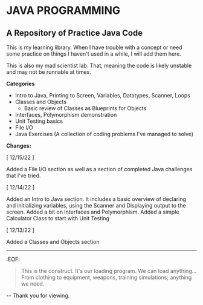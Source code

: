# JAVA PROGRAMMING
## A Repository of Practice Java Code

This is my learning library. When I have trouble with a concept or need some practice on things I haven't used in a while, I will add them here.

This is also my mad scientist lab. That, meaning the code is likely unstable and may not be runnable at times.

**Categories**

- Intro to Java, Printing to Screen, Variables, Datatypes, Scanner, Loops
- Classes and Objects
	+ Basic review of Classes as Blueprints for Objects
- Interfaces, Polymorphism demonstration
- Unit Testing basics
- File I/O
- Java Exercises (A collection of coding problems I've managed to solve)

**Changes:**

[ 12/15/22 ]

Added a File I/O section as well as a section of completed Java challenges that I've tried.

[ 12/14/22 ]

Added an Intro to Java section. It includes a basic overview of declaring and initializing variables, using the Scanner and Displaying output to the screen. Added a bit on Interfaces and Polymorphism. Added a simple Calculator Class to start with Unit Testing

[ 12/13/22 ] 

Added a Classes and Objects section

---
:EOF:	
>This is the construct. It's our loading program. We can load anything...
	From clothing to equipment, weapons, training simulations; anything we need.
	

-- Thank you for viewing.